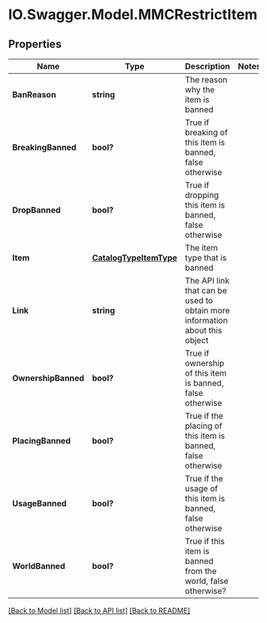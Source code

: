 # IO.Swagger.Model.MMCRestrictItem
## Properties

Name | Type | Description | Notes
------------ | ------------- | ------------- | -------------
**BanReason** | **string** | The reason why the item is banned | 
**BreakingBanned** | **bool?** | True if breaking of this item is banned, false otherwise | 
**DropBanned** | **bool?** | True if dropping this item is banned, false otherwise | 
**Item** | [**CatalogTypeItemType**](CatalogTypeItemType.md) | The item type that is banned | 
**Link** | **string** | The API link that can be used to obtain more information about this object | 
**OwnershipBanned** | **bool?** | True if ownership of this item is banned, false otherwise | 
**PlacingBanned** | **bool?** | True if the placing of this item is banned, false otherwise | 
**UsageBanned** | **bool?** | True if the usage of this item is banned, false otherwise | 
**WorldBanned** | **bool?** | True if this item is banned from the world, false otherwise? | 

[[Back to Model list]](../README.md#documentation-for-models) [[Back to API list]](../README.md#documentation-for-api-endpoints) [[Back to README]](../README.md)

